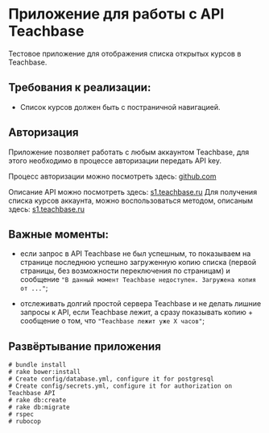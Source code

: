 # Приложение для работы с API Teachbase

Тестовое приложение для отображения списка открытых курсов в Teachbase. 

## Требования к реализации:

* Список курсов должен быть с постраничной навигацией.

## Авторизация

Приложение позволяет работать с любым аккаунтом Teachbase,
для этого необходимо в процессе авторизации передать API key.

Процесс авторизации можно посмотреть здесь: [github.com](https://github.com/doorkeeper-gem/doorkeeper/wiki/Client-Credentials-flow)

Описание API можно посмотреть здесь: [s1.teachbase.ru](http://s1.teachbase.ru/lurker)
Для получения списка курсов аккаунта, можно воспользоваться методом, описаным здесь: [s1.teachbase.ru](http://s1.teachbase.ru/lurker/endpoint/v1/course_sessions-GET.html)

## Важные моменты:

* если запрос в API Teachbase не был успешным, то показываем на странице последнюю успешно загруженную копию списка (первой страницы, без возможности переключения по страницам) и сообщение `"В данный момент Teachbase недоступен. Загружена копия от ..."`;

* отслеживать долгий простой сервера Teachbase и не делать лишние запросы к API, если Teachbase лежит, а сразу показывать копию + сообщение о том, что `"Teachbase лежит уже X часов"`;

## Развёртывание приложения
```
# bundle install
# rake bower:install
# Create config/database.yml, configure it for postgresql
# Create config/secrets.yml, configure it for authorization on Teachbase API
# rake db:create
# rake db:migrate
# rspec
# rubocop
```
